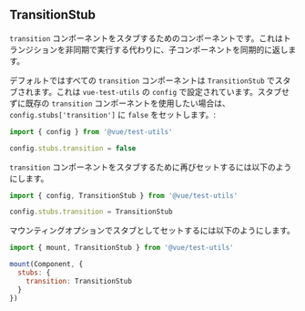 ## TransitionStub

`transition` コンポーネントをスタブするためのコンポーネントです。これはトランジションを非同期で実行する代わりに、子コンポーネントを同期的に返します。

デフォルトではすべての `transition` コンポーネントは `TransitionStub` でスタブされます。これは `vue-test-utils` の `config` で設定されています。スタブせずに既存の `transition` コンポーネントを使用したい場合は、 `config.stubs['transition']` に `false` をセットします。:

```js
import { config } from '@vue/test-utils'

config.stubs.transition = false
```

`transition` コンポーネントをスタブするために再びセットするには以下のようにします。

```js
import { config, TransitionStub } from '@vue/test-utils'

config.stubs.transition = TransitionStub
```

マウンティングオプションでスタブとしてセットするには以下のようにします。

```js
import { mount, TransitionStub } from '@vue/test-utils'

mount(Component, {
  stubs: {
    transition: TransitionStub
  }
})
```
